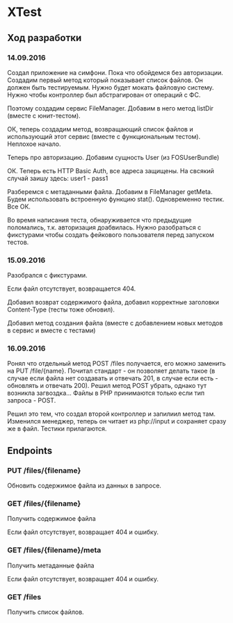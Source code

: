 XTest
=====

## Ход разработки

### 14.09.2016

Создал приложение на симфони. Пока что обойдемся без авторизации. Создадим первый метод который
показывает список файлов. Он должен быть тестируемым. Нужно будет мокать файловую систему.
Нужно чтобы контроллер был абстрагирован от операций с ФС.

Поэтому создадим сервис FileManager. Добавим в него метод listDir (вместе с юнит-тестом).

ОК, теперь создадим метод, возвращающий список файлов и использующий этот сервис
(вместе с функциональным тестом). Неплохое начало.

Теперь про авторизацию. Добавим сущность User (из FOSUserBundle)

ОК. Теперь есть HTTP Basic Auth, все адреса защищены. На свсякий случай 
заишу здесь: user1 - pass1 

Разберемся с метаданными файла. Добавим в FileManager getMeta.
Будем использовать встроенную функцию stat(). Одновременно тестик. Все ОК.

Во время написания теста, обнаруживается что предыдущие поломались,
т.к. авторизация доабвилась. Нужно разобраться с фикстурами чтобы создать
фейкового пользователя перед запуском тестов.

### 15.09.2016
Разобрался с фикстурами.

Если файл отсутствует, возвращается 404.

Добавил возврат содержимого файла, добавил корректные заголовки Content-Type (тесты
тоже обновил).

Добавил метод создания файла (вместе с добавлением новых методов в сервис и вместе с
тестами)


### 16.09.2016
Ронял что отдельный метод POST /files получается, его можно заменить
на PUT /file/{name}. Почитал стандарт - он позволяет делать такое 
(в случае если файла нет создавать и отвечать 201, в случае если есть - 
обновлять и отвечать 200). Решил метод POST убрать, однако тут возникла загвоздка...
Файлы в PHP принимаются только если тип запроса - POST.

Решил это тем, что создал второй контроллер и запилиил метод там.
Изменился менеджер, теперь он читает из php://input и сохраняет сразу же
в файл. Тестики прилагаются.
 

## Endpoints

### PUT /files/{filename}
Обновить содержимое файла из данных в запросе.


### GET /files/{filename}
Получить содержимое файла

Если файл отсутствует, возвращает 404 и ошибку.


### GET /files/{filename}/meta
Получить метаданные файла

Если файл отсутствует, возвращает 404 и ошибку.


### GET /files
Получить список файлов.


